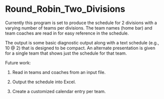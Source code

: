# Round_Robin_Two_Divisions

Currently this program is set to produce the schedule for 2 divisions
with a varying number of teams per divisions. The team names (home
bar) and team coaches are read in for easy reference in the schedule.

The output is some basic diagnostic output along with a text schedule
(e.g., 10 @ 2) that is designed to be compact. An alternate
presentation is given for a single team that shows just the schedule
for that team.

Future work:

1. Read in teams and coaches from an input file.

2. Output the schedule into Excel.

3. Create a customized calendar entry per team.
